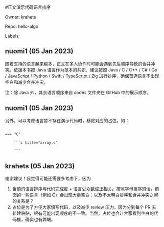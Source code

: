#正文演示代码语言排序

Owner: krahets

Repo: hello-algo

Labels: 

## nuomi1 (05 Jan 2023)

随着支持的语言越来越多，正文在多人协作时可能会遇到先后顺序导致的合并冲突。依据本书把 Java 语言作为范本的共识，建议按照 Java / C / C++ / C# / Go / JavaScript / Python / Swift / TypeScript / Zig 进行排序，确保首选语言不出现空白和减少合并冲突。

注：除 Java 外，其余语言顺序来自 codes 文件夹在 GitHub 中的展示顺序。


## nuomi1 (05 Jan 2023)

另外，可以考虑语言暂不存在演示代码时，移除对应的占位，如：

```text

=== "C"

    ```c title="array.c"
    
    ```
```


## krahets (05 Jan 2023)

谢谢建议！我觉得可能还需要多考虑下，因为

1. 当前的语言排序与代码完成度 + 语言受众数成正相关。按照字母排序的话，前面的一些语言（例如 C）会出现大量空白；以及不太明白排序和合并冲突之间的关系是？
2. 占位是为了方便大家填写代码，以及减少 review 压力，因为分到每个 PR 去新建粘贴，很有可能出现顺序的不一致。当然，占位也会让大家看到空白的代码框，确实也有弊端。

